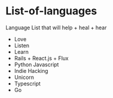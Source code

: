 # List-of-languages
Language List that will help + heal + hear

+ Love
+ Listen
+ Learn
+ Rails + React.js + Flux
+ Python Javascript
+ Indie Hacking
+ Unicorn
+ Typescript
+ Go
